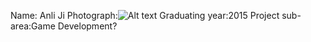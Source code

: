 Name: Anli Ji
Photograph:![Alt text](https://cloud.githubusercontent.com/assets/6697754/9964878/ca461922-5e00-11e5-8726-6076a97796d9.JPG)
Graduating year:2015
Project sub-area:Game Development?